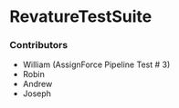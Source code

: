 # RevatureTestSuite
### Contributors

* William (AssignForce Pipeline Test # 3)
* Robin
* Andrew
* Joseph